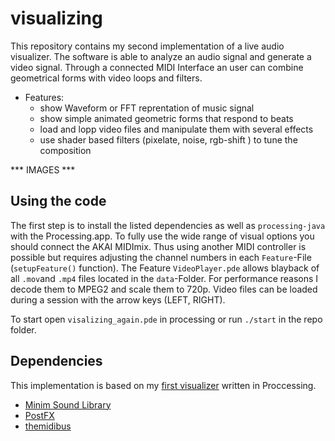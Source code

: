 # visualizing

This repository contains my second implementation of a live audio visualizer. The software is able to analyze an audio signal and generate a video signal. Through a connected MIDI Interface an user can combine geometrical forms with video loops and filters.

* Features:
	* show Waveform or FFT reprentation of music signal
	* show simple animated geometric forms that respond to beats
	* load and lopp video files and manipulate them with several effects
	* use shader based filters (pixelate, noise, rgb-shift ) to tune the composition

*** IMAGES ***

## Using the code
The first step is to install the listed dependencies as well as `processing-java` with the Processing.app. To fully use the wide range of visual options you should connect the AKAI MIDImix. Thus using another MIDI controller is possible but requires adjusting the channel numbers in each `Feature`-File (`setupFeature()` function).
The Feature `VideoPlayer.pde` allows blayback of all `.mov`and `.mp4` files located in the `data`-Folder. For performance reasons I decode them to MPEG2 and scale them to 720p. Video files can be loaded during a session with the arrow keys (LEFT, RIGHT).

To start open `visalizing_again.pde` in processing or run `./start` in the repo folder.

## Dependencies
This implementation is based on my [first visualizer](https://github.com/friedrichweise/visualizer/) written in Proccessing.
* [Minim Sound Library](http://code.compartmental.net/minim/)
* [PostFX](https://github.com/cansik/processing-postfx/)
* [themidibus](https://github.com/sparks/themidibus)

